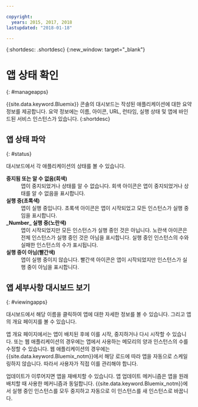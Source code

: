 ```yaml
---

copyright:
  years: 2015, 2017, 2018
lastupdated: "2018-01-18"

---
```


{:shortdesc: .shortdesc}
{:new_window: target="_blank"}

# 앱 상태 확인
{: #manageapps}

{{site.data.keyword.Bluemix}} 콘솔의 대시보드는 작성된 애플리케이션에 대한 요약 정보를 제공합니다. 요약 정보에는 이름, 아이콘, URL, 런타임, 실행 상태 및 앱에 바인드된 서비스 인스턴스가 있습니다.
{:shortdesc}

## 앱 상태 파악
{: #status}

대시보드에서 각 애플리케이션의 상태를 볼 수 있습니다.

<dl>
<dt>
<strong>
중지됨 또는 알 수 없음(회색)
</strong>
</dt>
<dd>
앱이 중지되었거나 상태를 알 수 없습니다. 회색 아이콘은 앱이 중지되었거나 상태를 알 수 없음을 표시합니다.
</dd>
<dt>
<strong>
실행 중(초록색)
</strong>
</dt>
<dd>
앱이 실행 중입니다. 초록색 아이콘은 앱이 시작되었고 모든 인스턴스가 실행 중임을 표시합니다.
</dd>
<dt>
<strong>
_Number_  실행 중(노란색)
</strong>
</dt>
<dd>
앱이 시작되었지만 모든 인스턴스가 실행 중인 것은 아닙니다. 노란색 아이콘은 전체 인스턴스가 실행 중인 것은 아님을 표시합니다. 실행 중인 인스턴스의 수와 실패한 인스턴스의 수가 표시됩니다.
</dd>
<dt>
<strong>
실행 중이 아님(빨간색)
</strong>
</dt>
<dd>
앱이 실행 중이지 않습니다. 빨간색 아이콘은 앱이 시작되었지만 인스턴스가 실행 중이 아님을 표시합니다.
</dd>
</dl>

## 앱 세부사항 대시보드 보기
{: #viewingapps}

대시보드에서 해당 이름을 클릭하여 앱에 대한 자세한 정보를 볼 수 있습니다. 그리고 앱의 개요 페이지를 볼 수 있습니다.

앱 개요 페이지에서는 앱이 배치된 후에 이를 시작, 중지하거나 다시 시작할 수 있습니다. 또는 웹 애플리케이션의 경우에는 앱에서 사용하는 메모리의 양과 인스턴스의 수를 수정할 수 있습니다. 웹 애플리케이션의 경우에는 {{site.data.keyword.Bluemix_notm}}에서 해당 로드에 따라 앱을 자동으로 스케일링하지 않습니다. 따라서 사용자가 직접 이를 관리해야 합니다.

업데이트가 이루어지면 앱을 재배치할 수 있습니다. 앱 업데이트 메커니즘은 앱을 원래 배치할 때 사용한 메커니즘과 동일합니다. {{site.data.keyword.Bluemix_notm}}에서 실행 중인 인스턴스를 모두 중지하고 자동으로 이 인스턴스를 새 인스턴스로 바꿉니다.
